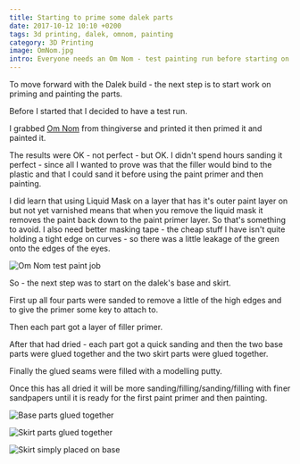```yaml
---
title: Starting to prime some dalek parts
date: 2017-10-12 10:10 +0200
tags: 3d printing, dalek, omnom, painting
category: 3D Printing
image: OmNom.jpg
intro: Everyone needs an Om Nom - test painting run before starting on the dalek assembly
---
```


To move forward with the Dalek build - the next step is to start work on priming and painting the parts.

Before I started that I decided to have a test run.

I grabbed [Om Nom](https://www.thingiverse.com/thing:2493217) from thingiverse and printed it then primed it and painted it.

The results were OK - not perfect - but OK. I didn't spend hours sanding it perfect - since all I wanted to prove was that the filler would bind to the plastic and that I could sand it before using the paint primer and then painting.

I did learn that using Liquid Mask on a layer that has it's outer paint layer on but not yet varnished means that when you remove the liquid mask it removes the paint back down to the paint primer layer. So that's something to avoid. I also need better masking tape - the cheap stuff I have isn't quite holding a tight edge on curves - so there was a little leakage of the green onto the edges of the eyes.

![Om Nom test paint job](/images/posts/2017/10/OmNom.jpg)

So - the next step was to start on the dalek's base and skirt.

First up all four parts were sanded to remove a little of the high edges and to give the primer some key to attach to.

Then each part got a layer of filler primer.

After that had dried - each part got a quick sanding and then the two base parts were glued together and the two skirt parts were glued together.

Finally the glued seams were filled with a modelling putty.

Once this has all dried it will be more sanding/filling/sanding/filling with finer sandpapers until it is ready for the first paint primer and then painting.

![Base parts glued together](/images/posts/2017/10/12-Base.jpg)

![Skirt parts glued together](/images/posts/2017/10/Skirt.jpg)

![Skirt simply placed on base](/images/posts/2017/10/BaseAndSkirt.jpg)
